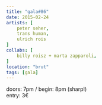 ```yaml
---
title: "gala#86"
date: 2015-02-24
artists: [
    peter seher,
    trans human,
    ulrich rois
]
collabs: [
    billy roisz + marta zapparoli,
]
location: "brut"
tags: [gala]
---
```

doors: 7pm / begin: 8pm (sharp!)  
entry: 3€
